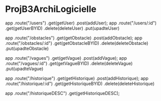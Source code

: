 # ProjB3ArchiLogicielle

app
  .route("/users")
  .get(getUser)
  .post(addUser);
app
  .route("/users/:id")
  .get(getUserBYID)
  .delete(deleteUser)
  .put(upadteUser)

app
  .route("/obstacles")
  .get(getObstacle)
  .post(addObstacle);
app
  .route("/obstacles/:id")
  .get(getObstacleBYID)
  .delete(deleteObstacle)
  .put(upadteObstacle)

app
  .route("/vagues")
  .get(getVague)
  .post(addVague);
app
  .route("/vagues/:id")
  .get(getVagueBYID)
  .delete(deleteVague)
  .put(upadteVague)

app
  .route("/historique")
  .get(getHistorique)
  .post(addHistorique);
app
  .route("/historique/:id")
  .get(getHistoriqueBYID)
  .delete(deleteHistorique)

app
  .route("/historiqueDESC")
  .get(getHistoriqueDESC);
